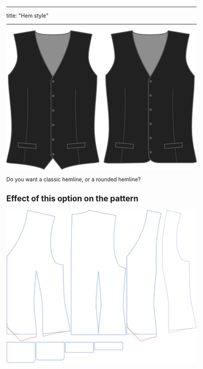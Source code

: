 - - -
title: "Hem style"
- - -

![Hem style](hemstyle.svg)

Do you want a classic hemline, or a rounded hemline?

## Effect of this option on the pattern

![This image shows the effect of this option by superimposing several variants that have a different value for this option](wahid_hemstyle_sample.svg "Effect of this option on the pattern")
